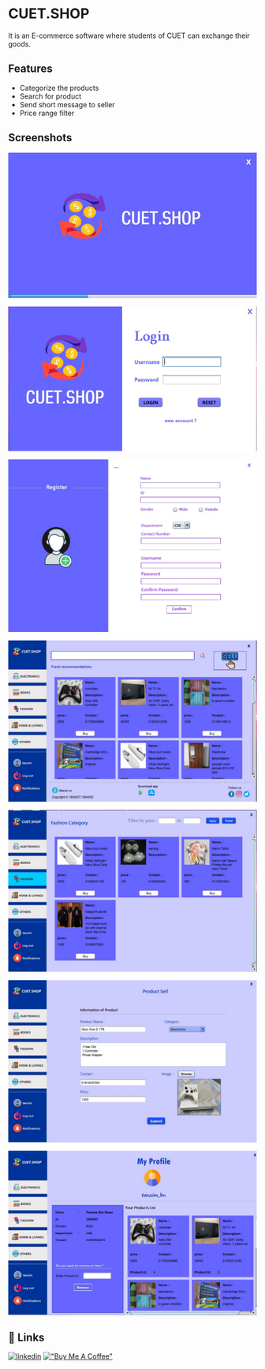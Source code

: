 
# CUET.SHOP

It is an E-commerce software where students of CUET can exchange their goods. 


## Features

- Categorize the products
- Search for product
- Send short message to seller
- Price range filter


## Screenshots

![Welcome](https://github.com/Tanzimbn/CUET.SHOP-java_swing_project-/blob/main/Images/welcome.jpg)

![Login](https://github.com/Tanzimbn/CUET.SHOP-java_swing_project-/blob/main/Images/login.jpg)

![Register](https://github.com/Tanzimbn/CUET.SHOP-java_swing_project-/blob/main/Images/register.jpg)

![Home](https://github.com/Tanzimbn/CUET.SHOP-java_swing_project-/blob/main/Images/Home.jpg)

![Category](https://github.com/Tanzimbn/CUET.SHOP-java_swing_project-/blob/main/Images/category.jpg)

![Sell](https://github.com/Tanzimbn/CUET.SHOP-java_swing_project-/blob/main/Images/sell.jpg)

![Profile](https://github.com/Tanzimbn/CUET.SHOP-java_swing_project-/blob/main/Images/profile.jpg)

## 🔗 Links
[![linkedin](https://img.shields.io/badge/linkedin-0A66C2?style=for-the-badge&logo=linkedin&logoColor=white)](https://www.linkedin.com/in/tanzim-bin-nasir-820a461a6/)
[!["Buy Me A Coffee"](https://www.buymeacoffee.com/assets/img/custom_images/orange_img.png)](https://www.buymeacoffee.com/tanzimbn)

